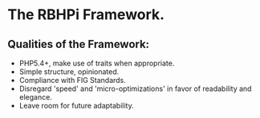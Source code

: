 # The RBHPi Framework.

## Qualities of the Framework:

- PHP5.4+, make use of traits when appropriate.
- Simple structure, opinionated.
- Compliance with FIG Standards.
- Disregard 'speed' and 'micro-optimizations' in favor of readability and elegance.
- Leave room for future adaptability.
